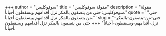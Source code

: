 +++
author = "سوفوكليس"
title = "مقولة سوفوكليس"
description = "مقولة سوفوكليس: حتى من يتصفون بالمكر تزل أقدامهم ويسقطون أحياناً."
quote = '''حتى من يتصفون بالمكر تزل أقدامهم ويسقطون أحياناً.''' 
slug = "حتى-من-يتصفون-بالمكر-تزل-أقدامهم-ويسقطون-أحياناً"
+++
حتى من يتصفون بالمكر تزل أقدامهم ويسقطون أحياناً.
